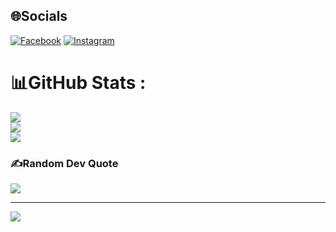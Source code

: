 
## 🌐Socials
[![Facebook](https://img.shields.io/badge/Facebook-%231877F2.svg?logo=Facebook&logoColor=white)](https://facebook.com/https://www.facebook.com/profile.php?id=100041721947314) [![Instagram](https://img.shields.io/badge/Instagram-%23E4405F.svg?logo=Instagram&logoColor=white)](https://instagram.com/https://www.instagram.com/_tql.14/) 


# 📊GitHub Stats :
![](https://github-readme-stats.vercel.app/api?username=trinhquanglam2k4&theme=radical&hide_border=false&include_all_commits=false&count_private=false)<br/>
![](https://github-readme-streak-stats.herokuapp.com/?user=trinhquanglam2k4&theme=radical&hide_border=false)<br/>
![](https://github-readme-stats.vercel.app/api/top-langs/?username=trinhquanglam2k4&theme=radical&hide_border=false&include_all_commits=false&count_private=false&layout=compact)

### ✍️Random Dev Quote
![](https://quotes-github-readme.vercel.app/api?type=horizontal&theme=light)

---
[![](https://visitcount.itsvg.in/api?id=trinhquanglam2k4&icon=1&color=1)](https://visitcount.itsvg.in)
